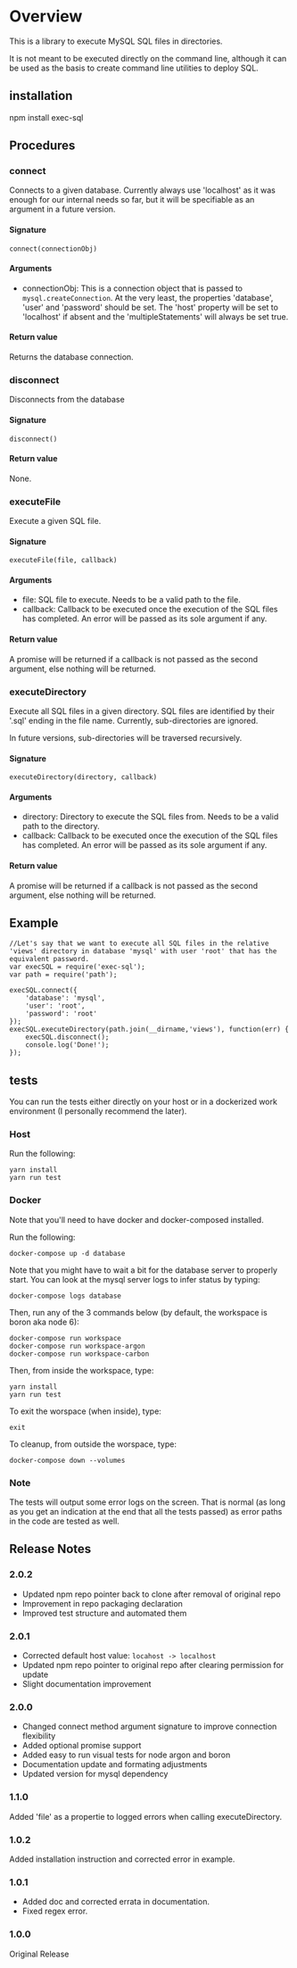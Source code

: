 # Overview

This is a library to execute MySQL SQL files in directories.

It is not meant to be executed directly on the command line, although it can be used as the basis to create command line utilities to deploy SQL.

## installation

npm install exec-sql

## Procedures

### connect

Connects to a given database. Currently always use 'localhost' as it was enough for our internal needs so far, but it will be specifiable as an argument in a future version.

#### Signature

```
connect(connectionObj)
```

#### Arguments

* connectionObj: This is a connection object that is passed to ```mysql.createConnection```. At the very least, the properties 'database', 'user' and 'password' should be set. The 'host' property will be set to 'localhost' if absent and the 'multipleStatements' will always be set true.

#### Return value

Returns the database connection.

### disconnect

Disconnects from the database

#### Signature

```
disconnect()
```

#### Return value

None.

### executeFile

Execute a given SQL file.

#### Signature

```
executeFile(file, callback)
```

#### Arguments

- file: SQL file to execute. Needs to be a valid path to the file.
- callback: Callback to be executed once the execution of the SQL files has completed. An error will be passed as its sole argument if any.

#### Return value

A promise will be returned if a callback is not passed as the second argument, else nothing will be returned.

### executeDirectory

Execute all SQL files in a given directory. SQL files are identified by their '.sql' ending in the file name. Currently, sub-directories are ignored.

In future versions, sub-directories will be traversed recursively.

#### Signature

```
executeDirectory(directory, callback)
```

#### Arguments

- directory: Directory to execute the SQL files from. Needs to be a valid path to the directory.
- callback: Callback to be executed once the execution of the SQL files has completed. An error will be passed as its sole argument if any.

#### Return value

A promise will be returned if a callback is not passed as the second argument, else nothing will be returned.

## Example

```
//Let's say that we want to execute all SQL files in the relative 'views' directory in database 'mysql' with user 'root' that has the equivalent password.
var execSQL = require('exec-sql');
var path = require('path');

execSQL.connect({
    'database': 'mysql',
    'user': 'root',
    'password': 'root'
});
execSQL.executeDirectory(path.join(__dirname,'views'), function(err) {
    execSQL.disconnect();
    console.log('Done!');
});
```

## tests

You can run the tests either directly on your host or in a dockerized work environment (I personally recommend the later).

### Host

Run the following:

```
yarn install
yarn run test
```

### Docker

Note that you'll need to have docker and docker-composed installed.

Run the following:

```
docker-compose up -d database
```

Note that you might have to wait a bit for the database server to properly start. You can look at the mysql server logs to infer status by typing:

```
docker-compose logs database
```

Then, run any of the 3 commands below (by default, the workspace is boron aka node 6):

```
docker-compose run workspace
docker-compose run workspace-argon
docker-compose run workspace-carbon
```

Then, from inside the workspace, type:

```
yarn install
yarn run test
```

To exit the worspace (when inside), type:

```
exit
```

To cleanup, from outside the worspace, type:

```
docker-compose down --volumes
```

### Note

The tests will output some error logs on the screen. That is normal (as long as you get an indication at the end that all the tests passed) as error paths in the code are tested as well.

## Release Notes

### 2.0.2

- Updated npm repo pointer back to clone after removal of original repo
- Improvement in repo packaging declaration
- Improved test structure and automated them

### 2.0.1

- Corrected default host value: ```locahost -> localhost```
- Updated npm repo pointer to original repo after clearing permission for update
- Slight documentation improvement

### 2.0.0

- Changed connect method argument signature to improve connection flexibility
- Added optional promise support
- Added easy to run visual tests for node argon and boron
- Documentation update and formating adjustments
- Updated version for mysql dependency

### 1.1.0

Added 'file' as a propertie to logged errors when calling executeDirectory.

### 1.0.2

Added installation instruction and corrected error in example.

### 1.0.1

- Added doc and corrected errata in documentation.
- Fixed regex error.

### 1.0.0

Original Release
